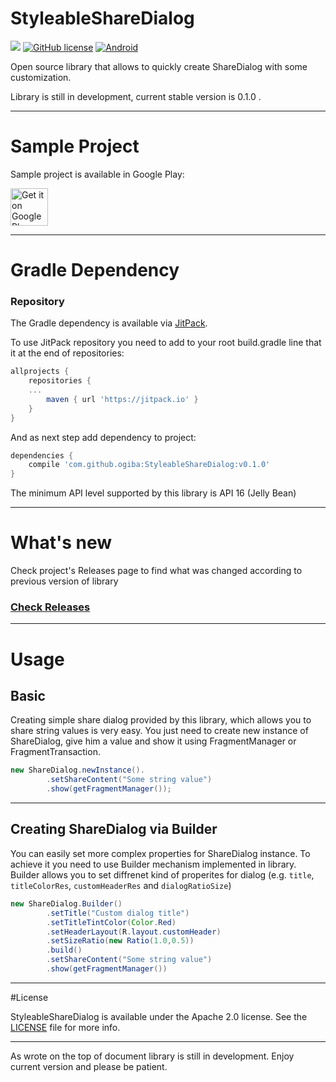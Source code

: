 # StyleableShareDialog

[![](https://jitpack.io/v/ogiba/StyleableShareDialog.svg)](https://jitpack.io/#ogiba/StyleableShareDialog)
[![GitHub license](https://img.shields.io/hexpm/l/plug.svg)](https://github.com/ogiba/StyleableShareDialog/blob/master/LICENSE)
[![Android](https://img.shields.io/badge/platform-android-green.svg)](https://developer.android.com/index.html)

Open source library that allows to quickly create ShareDialog with some customization.

Library is still in development, current stable version is 0.1.0 .

---

# Sample Project

Sample project is available in Google Play:

<a href="https://play.google.com/store/apps/details?id=ogiba.stylablesharedialog" target="_blank">
  <img alt="Get it on Google Play"
       src="https://play.google.com/intl/en_us/badges/images/generic/en-play-badge.png" height="60"/>
</a>

---

# Gradle Dependency

### Repository

The Gradle dependency is available via [JitPack](https://jitpack.io/#ogiba/StyleableShareDialog).

To use JitPack repository you need to add to your root build.gradle line that it at the end of repositories:

```gradle
allprojects {
    repositories {
	... 
        maven { url 'https://jitpack.io' }
    }
}
```

And as next step add dependency to project:

```gradle
dependencies {
    compile 'com.github.ogiba:StyleableShareDialog:v0.1.0'
}
```

The minimum API level supported by this library is API 16 (Jelly Bean)

---

# What's new
Check project's Releases page to find what was changed according to previous version of library

### [Check Releases](https://github.com/ogiba/StyleableShareDialog/releases)

---

# Usage

## Basic

Creating simple share dialog provided by this library, which allows you to share string values is very easy. You just need to create new instance of ShareDialog, give him a value and show it using FragmentManager or FragmentTransaction.

```java
new ShareDialog.newInstance().
        .setShareContent("Some string value")
        .show(getFragmentManager());
```

---

## Creating ShareDialog via Builder

You can easily set more complex properties for ShareDialog instance. To achieve it you need to use Builder mechanism implemented in library. Builder allows you to set diffrenet kind of properites for dialog (e.g. `title`, `titleColorRes`, `customHeaderRes` and `dialogRatioSize`)

```java
new ShareDialog.Builder()
        .setTitle("Custom dialog title")
        .setTitleTintColor(Color.Red)
        .setHeaderLayout(R.layout.customHeader)
        .setSizeRatio(new Ratio(1.0,0.5))
        .build()
        .setShareContent("Some string value")
        .show(getFragmentManager())
```

---

#License

StyleableShareDialog is available under the Apache 2.0 license. See the [LICENSE](https://github.com/ogiba/StyleableShareDialog/blob/master/LICENSE) file for more info. 

---

As wrote on the top of document library is still in development. Enjoy current version and please be patient.